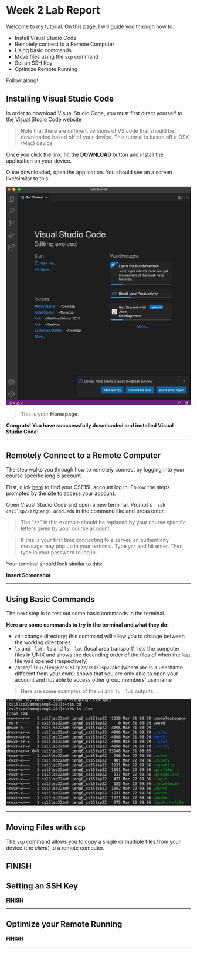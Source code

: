 # Week 2 Lab Report
Welcome to my tutorial. On this page, I will guide you through how to:

* Install Visual Studio Code
* Remotely connect to a Remote Computer
* Using basic commands
* Move files using the `scp` command
* Set an SSH Key
* Optimize Remote Running

Follow along!

## Installing Visual Studio Code

In order to download Visual Studio Code, you must first direct yourself to the [Visual Studio Code](https://code.visualstudio.com/) website

> Note that there are different versions of VS code that should be downloaded based off of your device. This tutorial is based off a OSX (Mac) device

Once you click the link, hit the **DOWNLOAD** button and install the application on your device.

Once downloaded, open the application. You should see an a screen like/similar to this:

![Image](VSCodeHome.png)

> This is your **Homepage**.

**Congrats! You have succsessfully downloaded and installed Visual Studio Code!**

---

## Remotely Connect to a Remote Computer

The step walks you through how to remotely connect by logging into your course specific ieng 6 account.

First, click [here](https://sdacs.ucsd.edu/~icc/index.php) to find your CSE15L account log in. Follow the steps prompted  by the site to access your account. 

Open Visual Studio Code and open a new terminal.
Prompt `$  ssh cs15lsp22zz@ieng6.ucsd.edu` in the command like and press enter. 

> The "zz" in this example should be replaced by your course specific letters given by your course account

> If this is your first time connecting to a server, an authenticity message may pop up in your terminal. Type `yes` and hit enter. Then type in your password to log in.

Your terminal should look similar to this:

**Insert Screenshot**

---
## Using Basic Commands 

The next step is to test out some basic commands in the terminal. 

**Here are some commands to try in the terminal and what they do:**

* `cd` : change directory; this command will allow you to change between the working directories
* `ls` and  `-lat` : `ls` and `ls -lat` (local area transport) lists the computer files in UNIX and shows the decending order of the files of when the last file was opened (respectively)
* `/home/linux/ieng6/cs15lsp22/cs15lsp22abc` (where `abc` is a username different from your own): shows that you are only able to open your account and not able to access other group members' username

> Here are some examples of the `cd` and `ls -lat` outputs 

![image](cdTest.png)

---

## Moving Files with `scp`

The `scp` command allows you to copy a single or multiple files from your device (the *client*) to a remote computer. 

**FINISH**
---

## Setting an SSH Key

**FINISH**

---

## Optimize your Remote Running 
**FINISH**

---